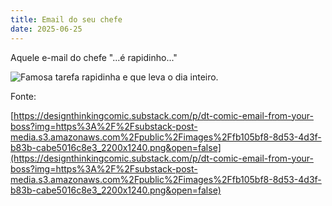 ```yaml
---
title: Email do seu chefe
date: 2025-06-25
---
```


Aquele e-mail do chefe "...é rapidinho..."

![Famosa tarefa rapidinha e que leva o dia inteiro.](https://substackcdn.com/image/fetch/$s_!nmX5!,w_1100,c_limit,f_auto,q_auto:good,fl_progressive:steep/https%3A%2F%2Fsubstack-post-media.s3.amazonaws.com%2Fpublic%2Fimages%2Ffb105bf8-8d53-4d3f-b83b-cabe5016c8e3_2200x1240.png)

Fonte:

[https://designthinkingcomic.substack.com/p/dt-comic-email-from-your-boss?img=https%3A%2F%2Fsubstack-post-media.s3.amazonaws.com%2Fpublic%2Fimages%2Ffb105bf8-8d53-4d3f-b83b-cabe5016c8e3_2200x1240.png&open=false](https://designthinkingcomic.substack.com/p/dt-comic-email-from-your-boss?img=https%3A%2F%2Fsubstack-post-media.s3.amazonaws.com%2Fpublic%2Fimages%2Ffb105bf8-8d53-4d3f-b83b-cabe5016c8e3_2200x1240.png&open=false)
